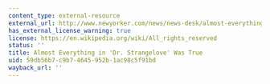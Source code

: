 ```yaml
---
content_type: external-resource
external_url: http://www.newyorker.com/news/news-desk/almost-everything-in-dr-strangelove-was-true
has_external_license_warning: true
license: https://en.wikipedia.org/wiki/All_rights_reserved
status: ''
title: Almost Everything in 'Dr. Strangelove' Was True
uid: 59db56b7-c9b7-4645-952b-1ac98c5f91bd
wayback_url: ''
---
```

